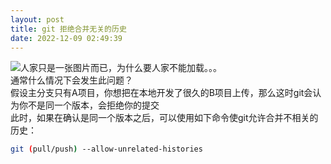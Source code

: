 ```yaml
---
layout: post
title: git 拒绝合并无关的历史
date: 2022-12-09 02:49:39
---
```


![人家只是一张图片而已，为什么要人家不能加载。。。](/imgs/git-allow-unrelated-histories.png)  
通常什么情况下会发生此问题？  
假设主分支只有A项目，你想把在本地开发了很久的B项目上传，那么这时git会认为你不是同一个版本，会拒绝你的提交  
此时，如果在确认是同一个版本之后，可以使用如下命令使git允许合并不相关的历史：  

```bash
git (pull/push) --allow-unrelated-histories
```

